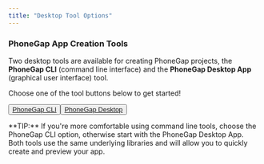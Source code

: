 ```yaml
---
title: "Desktop Tool Options"
---
```


### PhoneGap App Creation Tools
Two desktop tools are available for creating PhoneGap projects, the **PhoneGap CLI** (command line interface) and the **PhoneGap Desktop App** (graphical user interface) tool.

Choose one of the tool buttons below to get started!

   <button>[PhoneGap CLI](/guides/cli/index.html)  </button><button>[PhoneGap Desktop](/guides/desktop/index.html)</button>


<div class="alert--info">**TIP:** If you're more comfortable using command line tools, choose the PhoneGap CLI option, otherwise start with the PhoneGap Desktop App. Both tools use the same underlying libraries and will allow you to quickly create and preview your app. </div>

